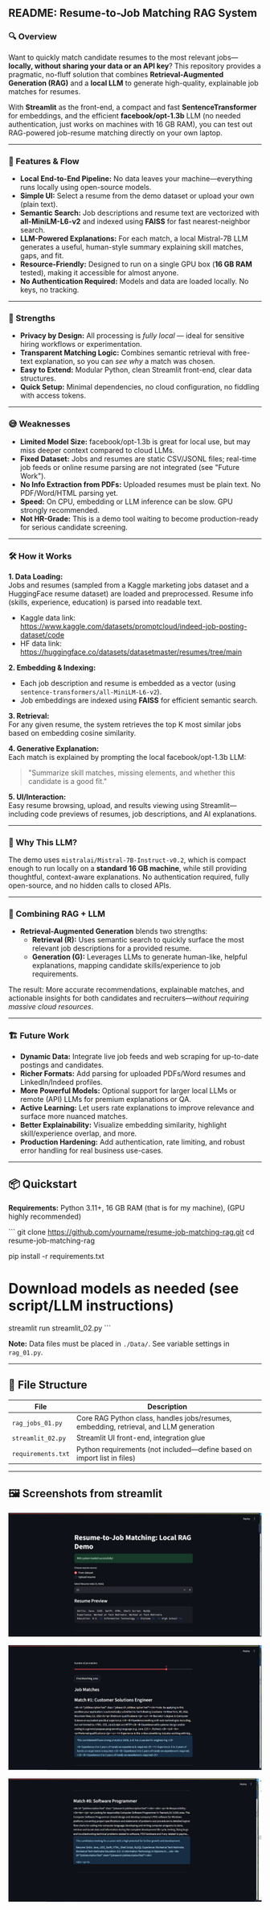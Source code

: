## README: Resume-to-Job Matching RAG System

### 🔍 Overview

Want to quickly match candidate resumes to the most relevant jobs—**locally, without sharing your data or an API key**? This repository provides a pragmatic, no-fluff solution that combines **Retrieval-Augmented Generation (RAG)** and a **local LLM** to generate high-quality, explainable job matches for resumes.

With **Streamlit** as the front-end, a compact and fast **SentenceTransformer** for embeddings, and the efficient **facebook/opt-1.3b** LLM (no needed authentication, just works on machines with 16 GB RAM), you can test out RAG-powered job-resume matching directly on your own laptop.

---

### 🚀 Features & Flow

- **Local End-to-End Pipeline:** No data leaves your machine—everything runs locally using open-source models.
- **Simple UI:** Select a resume from the demo dataset or upload your own (plain text).
- **Semantic Search:** Job descriptions and resume text are vectorized with **all-MiniLM-L6-v2** and indexed using **FAISS** for fast nearest-neighbor search.
- **LLM-Powered Explanations:** For each match, a local Mistral-7B LLM generates a useful, human-style summary explaining skill matches, gaps, and fit.
- **Resource-Friendly:** Designed to run on a single GPU box (**16 GB RAM** tested), making it accessible for almost anyone.
- **No Authentication Required:** Models and data are loaded locally. No keys, no tracking.

---

### 🦾 Strengths

- **Privacy by Design:** All processing is *fully local* — ideal for sensitive hiring workflows or experimentation.
- **Transparent Matching Logic:** Combines semantic retrieval with free-text explanation, so you can *see why* a match was chosen.
- **Easy to Extend:** Modular Python, clean Streamlit front-end, clear data structures.
- **Quick Setup:** Minimal dependencies, no cloud configuration, no fiddling with access tokens.

---

### 😅 Weaknesses

- **Limited Model Size:** facebook/opt-1.3b is great for local use, but may miss deeper context compared to cloud LLMs.
- **Fixed Dataset:** Jobs and resumes are static CSV/JSONL files; real-time job feeds or online resume parsing are not integrated (see "Future Work").
- **No Info Extraction from PDFs:** Uploaded resumes must be plain text. No PDF/Word/HTML parsing yet.
- **Speed:** On CPU, embedding or LLM inference can be slow. GPU strongly recommended.
- **Not HR-Grade:** This is a demo tool waiting to become production-ready for serious candidate screening.

---

### 🛠 How it Works

**1. Data Loading:**  
Jobs and resumes (sampled from a Kaggle marketing jobs dataset and a HuggingFace resume dataset) are loaded and preprocessed. Resume info (skills, experience, education) is parsed into readable text.
- Kaggle data link: https://www.kaggle.com/datasets/promptcloud/indeed-job-posting-dataset/code
- HF data link: https://huggingface.co/datasets/datasetmaster/resumes/tree/main

**2. Embedding & Indexing:**  
- Each job description and resume is embedded as a vector (using `sentence-transformers/all-MiniLM-L6-v2`).
- Job embeddings are indexed using **FAISS** for efficient semantic search.

**3. Retrieval:**  
For any given resume, the system retrieves the top K most similar jobs based on embedding cosine similarity.

**4. Generative Explanation:**  
Each match is explained by prompting the local facebook/opt-1.3b LLM:  
> "Summarize skill matches, missing elements, and whether this candidate is a good fit."

**5. UI/Interaction:**  
Easy resume browsing, upload, and results viewing using Streamlit—including code previews of resumes, job descriptions, and AI explanations.

---

### 🧠 Why This LLM?

The demo uses `mistralai/Mistral-7B-Instruct-v0.2`, which is compact enough to run locally on a **standard 16 GB machine**, while still providing thoughtful, context-aware explanations. No authentication required, fully open-source, and no hidden calls to closed APIs.

---

### 🤝 Combining RAG + LLM

- **Retrieval-Augmented Generation** blends two strengths:
  - **Retrieval (R):** Uses semantic search to quickly surface the most relevant job descriptions for a provided resume.
  - **Generation (G):** Leverages LLMs to generate human-like, helpful explanations, mapping candidate skills/experience to job requirements.

The result: More accurate recommendations, explainable matches, and actionable insights for both candidates and recruiters—*without requiring massive cloud resources*.

---

### 🏗️ Future Work

- **Dynamic Data:** Integrate live job feeds and web scraping for up-to-date postings and candidates.
- **Richer Formats:** Add parsing for uploaded PDFs/Word resumes and LinkedIn/Indeed profiles.
- **More Powerful Models:** Optional support for larger local LLMs or remote (API) LLMs for premium explanations or QA.
- **Active Learning:** Let users rate explanations to improve relevance and surface more nuanced matches.
- **Better Explainability:** Visualize embedding similarity, highlight skill/experience overlap, and more.
- **Production Hardening:** Add authentication, rate limiting, and robust error handling for real business use-cases.

---

## 📦 Quickstart

**Requirements:** Python 3.11+, 16 GB RAM (that is for my machine), (GPU highly recommended)

\```
git clone https://github.com/yourname/resume-job-matching-rag.git
cd resume-job-matching-rag

pip install -r requirements.txt

# Download models as needed (see script/LLM instructions)

streamlit run streamlit_02.py
\```

**Note:** Data files must be placed in `./Data/`. See variable settings in `rag_01.py`.

---

## 📝 File Structure

| File                   | Description                                   |
|------------------------|-----------------------------------------------|
| `rag_jobs_01.py`            | Core RAG Python class, handles jobs/resumes, embedding, retrieval, and LLM generation |
| `streamlit_02.py`      | Streamlit UI front-end, integration glue      |
| `requirements.txt`     | Python requirements (not included—define based on import list in files) |

---

## 🖼️ Screenshots from streamlit
![s1](Streamlit_screenshot/streamlit_01.png)

![s2](Streamlit_screenshot/streamlit_02.png)

![s3](Streamlit_screenshot/streamlit_03.png)
